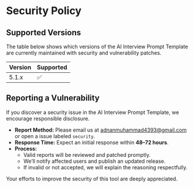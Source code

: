 # Security Policy

## Supported Versions

The table below shows which versions of the AI Interview Prompt Template are currently maintained with security and vulnerability patches.

| Version | Supported          |
| ------- | ------------------ |
| 5.1.x   | ✅                 |

## Reporting a Vulnerability

If you discover a security issue in the AI Interview Prompt Template, we encourage responsible disclosure.

- **Report Method:** Please email us at [adnanmuhammad4393@gmail.com](mailto:adnanmuhammad4393@gmail.com) or open a issue labeled `security`.
- **Response Time:** Expect an initial response within **48–72 hours**.
- **Process:**
  - Valid reports will be reviewed and patched promptly.
  - We’ll notify affected users and publish an updated release.
  - If invalid or not accepted, we will explain the reasoning respectfully.

Your efforts to improve the security of this tool are deeply appreciated.
